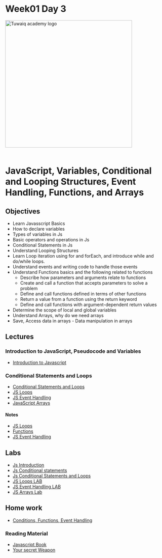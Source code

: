  # Week01 Day 3 

<img width="400" alt="Tuwaiq academy logo" src="https://tuwaiq.edu.sa/assets/images/tuwaiq-logo.svg"> <br /> <br />


# JavaScript, Variables, Conditional and Looping Structures, Event Handling,  Functions, and Arrays

## Objectives
- Learn Javasscript Basics
- How to declare variables
- Types of variables in Js
- Basic operators and operations in Js
- Conditional Statements in Js
- Understand Looping Structures
- Learn Loop iteration using for and forEach, and introduce while and do/while loops.
- Understand events and writing code to handle those events
- Understand Functions basics and the following related to functions
  - Describe how parameters and arguments relate to functions
  - Create and call a function that accepts parameters to solve a problem
  - Define and call functions defined in terms of other functions
  - Return a value from a function using the return keyword
  - Define and call functions with argument-dependent return values
- Determine the scope of local and global variables
- Understand Arrays, why do we need arrays
- Save, Access data in arrays - Data manipulation in arrays

## Lectures

### Introduction to JavaScript, Pseudocode and Variables
- [Introduction to Javascript](JavaScriptI.pptx)

### Conditional Statements and Loops
- [Conditional Statements and Loops](JavaScriptII.pptx)
- [JS Loops](JavaScriptII.pptx)
- [JS Event Handling](JavaScriptIII.pptx)
- [JavaScript Arrays](JavaScriptIV.pptx)

#### Notes
* [JS Loops](Task9/WDL1T09-JavaScriptII_ConditionalStatements&Looping.pdf)
* [Functions](Functions.md)
* [JS Event Handling](Task10/WDL1T10-JavaScriptIII_Scripting&EventHandling.pdf)

## Labs 
- [Js Introduction](Task8/WDL1T08-JavaScriptI_Variables&Operators.pdf)
- [Js Conditional statements](ConditionsLab.md)
- [Js Conditional Statements and Loops](Task9/WDL1T09-JavaScriptII_ConditionalStatements&Looping.pdf)
- [JS Loops LAB](Labs/LoopsExercise.md)
- [JS Event Handling LAB](Task10/WDL1T10-JavaScriptIII_Scripting&EventHandling.pdf) 
- [JS Arrays Lab](Labs/ArraysExercise.md)

## Home work

- [Conditions, Functions, Event Handling](Homework.md)

### Reading Material ###
- [Javascript Book](JavaScriptNotesForProfessionals.pdf)
- [Your secret Weapon](YourSecretWeapon.pdf)

